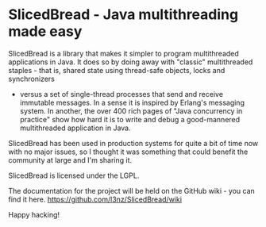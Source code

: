 SlicedBread - Java multithreading made easy
===========================================

SlicedBread is a library that makes it simpler to program multithreaded
applications in Java. It does so by doing away with "classic" multithreaded 
staples - that is, shared state using thread-safe objects, locks and synchronizers 
- versus a set of single-thread processes that
send and receive immutable messages. In a sense it is inspired by Erlang's 
messaging system. In another, the over 400 rich pages of "Java concurrency 
in practice" show how hard it is to write and debug a good-mannered multithreaded
application in Java.

SlicedBread has been used in production systems for quite a bit of time now with no major 
issues, so I thought it was something that could benefit the community at large
and I'm sharing it.

SlicedBread is licensed under the LGPL.

The documentation for the project will be held on the GitHub wiki  - you can 
find it here. https://github.com/l3nz/SlicedBread/wiki

Happy hacking!


